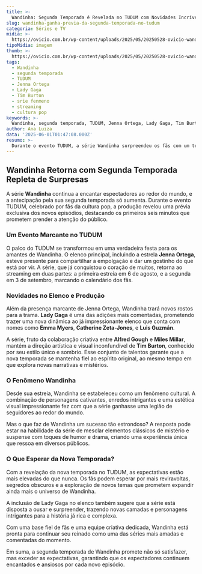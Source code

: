 ```yaml
---
title: >-
  Wandinha: Segunda Temporada é Revelada no TUDUM com Novidades Incríveis
slug: wandinha-ganha-previa-da-segunda-temporada-no-tudum
categoria: Séries e TV
midia: >-
  https://ovicio.com.br/wp-content/uploads/2025/05/20250528-ovicio-wandinha-jenna-ortega.jpg
tipoMidia: imagem
thumb: >-
  https://ovicio.com.br/wp-content/uploads/2025/05/20250528-ovicio-wandinha-jenna-ortega.jpg
tags:
  - Wandinha
  - segunda temporada
  - TUDUM
  - Jenna Ortega
  - Lady Gaga
  - Tim Burton
  - srie fenmeno
  - streaming
  - cultura pop
keywords: >-
  Wandinha, segunda temporada, TUDUM, Jenna Ortega, Lady Gaga, Tim Burton, série fenômeno, streaming, cultura pop
author: Ana Luiza
data: '2025-06-01T01:47:08.000Z'
resumo: >-
  Durante o evento TUDUM, a série Wandinha surpreendeu os fãs com um teaser exclusivo da sua aguardada segunda temporada. O elenco, incluindo Jenna Ortega e novos rostos, como Lady Gaga, promete trazer mais mistério e emoção.
---
```


## Wandinha Retorna com Segunda Temporada Repleta de Surpresas

A série **Wandinha** continua a encantar espectadores ao redor do mundo, e a antecipação pela sua segunda temporada só aumenta. Durante o evento TUDUM, celebrado por fãs da cultura pop, a produção revelou uma prévia exclusiva dos novos episódios, destacando os primeiros seis minutos que prometem prender a atenção do público.

### Um Evento Marcante no TUDUM

O palco do TUDUM se transformou em uma verdadeira festa para os amantes de Wandinha. O elenco principal, incluindo a estrela **Jenna Ortega**, esteve presente para compartilhar a empolgação e dar um gostinho do que está por vir. A série, que já conquistou o coração de muitos, retorna ao streaming em duas partes: a primeira estreia em 6 de agosto, e a segunda em 3 de setembro, marcando o calendário dos fãs.

### Novidades no Elenco e Produção

Além da presença marcante de Jenna Ortega, Wandinha trará novos rostos para a trama. **Lady Gaga** é uma das adições mais comentadas, prometendo trazer uma nova dinâmica ao já impressionante elenco que conta com nomes como **Emma Myers**, **Catherine Zeta-Jones**, e **Luis Guzmán**.

A série, fruto da colaboração criativa entre **Alfred Gough** e **Miles Millar**, mantém a direção artística e visual inconfundível de **Tim Burton**, conhecido por seu estilo único e sombrio. Esse conjunto de talentos garante que a nova temporada se mantenha fiel ao espírito original, ao mesmo tempo em que explora novas narrativas e mistérios.

### O Fenômeno Wandinha

Desde sua estreia, Wandinha se estabeleceu como um fenômeno cultural. A combinação de personagens cativantes, enredos intrigantes e uma estética visual impressionante fez com que a série ganhasse uma legião de seguidores ao redor do mundo.

Mas o que faz de Wandinha um sucesso tão estrondoso? A resposta pode estar na habilidade da série de mesclar elementos clássicos de mistério e suspense com toques de humor e drama, criando uma experiência única que ressoa em diversos públicos.

### O Que Esperar da Nova Temporada?

Com a revelação da nova temporada no TUDUM, as expectativas estão mais elevadas do que nunca. Os fãs podem esperar por mais reviravoltas, segredos obscuros e a exploração de novos temas que prometem expandir ainda mais o universo de Wandinha.

A inclusão de Lady Gaga no elenco também sugere que a série está disposta a ousar e surpreender, trazendo novas camadas e personagens intrigantes para a história já rica e complexa.

Com uma base fiel de fãs e uma equipe criativa dedicada, Wandinha está pronta para continuar seu reinado como uma das séries mais amadas e comentadas do momento.

Em suma, a segunda temporada de Wandinha promete não só satisfazer, mas exceder as expectativas, garantindo que os espectadores continuem encantados e ansiosos por cada novo episódio.